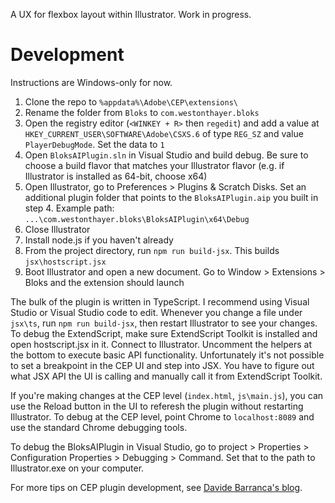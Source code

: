 A UX for flexbox layout within Illustrator. Work in progress.

# Development

Instructions are Windows-only for now.

1. Clone the repo to `%appdata%\Adobe\CEP\extensions\`
2. Rename the folder from `Bloks` to `com.westonthayer.bloks`
3. Open the registry editor (`<WINKEY + R>` then `regedit`) and add a value at `HKEY_CURRENT_USER\SOFTWARE\Adobe\CSXS.6` of type `REG_SZ` and value `PlayerDebugMode`. Set the data to `1`
4. Open `BloksAIPlugin.sln` in Visual Studio and build debug. Be sure to choose a build flavor that matches your Illustrator flavor (e.g. if Illustrator is installed as 64-bit, choose x64)
5. Open Illustrator, go to Preferences > Plugins & Scratch Disks. Set an additional plugin folder that points to the `BloksAIPlugin.aip` you built in step 4. Example path: `...\com.westonthayer.bloks\BloksAIPlugin\x64\Debug`
6. Close Illustrator
7. Install node.js if you haven't already
8. From the project directory, run `npm run build-jsx`. This builds `jsx\hostscript.jsx`
9. Boot Illustrator and open a new document. Go to Window > Extensions > Bloks and the extension should launch

The bulk of the plugin is written in TypeScript. I recommend using Visual Studio or Visual Studio code to edit. Whenever you change a file under `jsx\ts`, run `npm run build-jsx`, then restart Illustrator to see your changes. To debug the ExtendScript, make sure ExtendScript Toolkit is installed and open hostscript.jsx in it. Connect to Illustrator. Uncomment the helpers at the bottom to execute basic API functionality. Unfortunately it's not possible to set a breakpoint in the CEP UI and step into JSX. You have to figure out what JSX API the UI is calling and manually call it from ExtendScript Toolkit.

If you're making changes at the CEP level (`index.html`, `js\main.js`), you can use the Reload button in the UI to referesh the plugin without restarting Illustrator. To debug at the CEP level, point Chrome to `localhost:8089` and use the standard Chrome debugging tools.

To debug the BloksAIPlugin in Visual Studio, go to project > Properties > Configuration Properties > Debugging > Command. Set that to the path to Illustrator.exe on your computer.

For more tips on CEP plugin development, see [Davide Barranca's blog](http://www.davidebarranca.com/).
